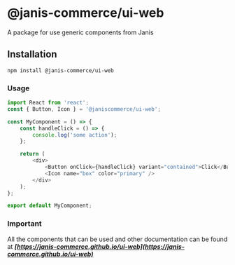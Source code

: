 # @janis-commerce/ui-web

A package for use generic components from Janis

## Installation

`npm install @janis-commerce/ui-web`


### Usage

```js
import React from 'react';
const { Button, Icon } = '@janiscommerce/ui-web';

const MyComponent = () => {
	const handleClick = () => {
		console.log('some action');
	};

	return (
		<div>
			<Button onClick={handleClick} variant="contained">Click</Button>
			<Icon name="box" color="primary" />
		</div>
	);
};

export default MyComponent;
```

### Important

All the components that can be used and other documentation can be found at ***[https://janis-commerce.github.io/ui-web](https://janis-commerce.github.io/ui-web)***
